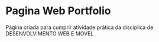 # Pagina Web Portfolio

Página criada para cumprir atividade prática da disciplica de DESENVOLVIMENTO WEB E MOVEL